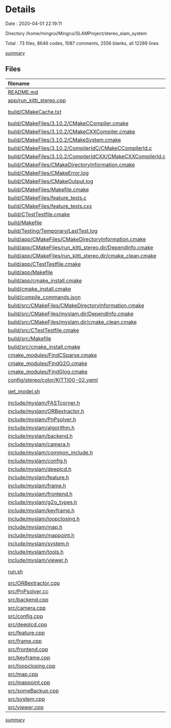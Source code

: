 # Details

Date : 2020-04-01 22:19:11

Directory /home/mingrui/Mingrui/SLAMProject/stereo_slam_system

Total : 73 files,  8646 codes, 1087 comments, 2556 blanks, all 12289 lines

[summary](results.md)

## Files
| filename | language | code | comment | blank | total |
| :--- | :--- | ---: | ---: | ---: | ---: |
| [README.md](/README.md) | Markdown | 5 | 0 | 17 | 22 |
| [app/run_kitti_stereo.cpp](/app/run_kitti_stereo.cpp) | C++ | 92 | 14 | 36 | 142 |
| [build/CMakeCache.txt](/build/CMakeCache.txt) | CMake Cache | 562 | 0 | 144 | 706 |
| [build/CMakeFiles/3.10.2/CMakeCCompiler.cmake](/build/CMakeFiles/3.10.2/CMakeCCompiler.cmake) | CMake | 57 | 0 | 17 | 74 |
| [build/CMakeFiles/3.10.2/CMakeCXXCompiler.cmake](/build/CMakeFiles/3.10.2/CMakeCXXCompiler.cmake) | CMake | 59 | 0 | 17 | 76 |
| [build/CMakeFiles/3.10.2/CMakeSystem.cmake](/build/CMakeFiles/3.10.2/CMakeSystem.cmake) | CMake | 10 | 0 | 6 | 16 |
| [build/CMakeFiles/3.10.2/CompilerIdC/CMakeCCompilerId.c](/build/CMakeFiles/3.10.2/CompilerIdC/CMakeCCompilerId.c) | C | 449 | 51 | 99 | 599 |
| [build/CMakeFiles/3.10.2/CompilerIdCXX/CMakeCXXCompilerId.cpp](/build/CMakeFiles/3.10.2/CompilerIdCXX/CMakeCXXCompilerId.cpp) | C++ | 427 | 53 | 97 | 577 |
| [build/CMakeFiles/CMakeDirectoryInformation.cmake](/build/CMakeFiles/CMakeDirectoryInformation.cmake) | CMake | 12 | 0 | 5 | 17 |
| [build/CMakeFiles/CMakeError.log](/build/CMakeFiles/CMakeError.log) | Log | 48 | 0 | 8 | 56 |
| [build/CMakeFiles/CMakeOutput.log](/build/CMakeFiles/CMakeOutput.log) | Log | 594 | 0 | 68 | 662 |
| [build/CMakeFiles/Makefile.cmake](/build/CMakeFiles/Makefile.cmake) | CMake | 75 | 0 | 6 | 81 |
| [build/CMakeFiles/feature_tests.c](/build/CMakeFiles/feature_tests.c) | C | 31 | 0 | 4 | 35 |
| [build/CMakeFiles/feature_tests.cxx](/build/CMakeFiles/feature_tests.cxx) | C++ | 402 | 0 | 4 | 406 |
| [build/CTestTestfile.cmake](/build/CTestTestfile.cmake) | CMake | 8 | 0 | 1 | 9 |
| [build/Makefile](/build/Makefile) | Makefile | 78 | 46 | 51 | 175 |
| [build/Testing/Temporary/LastTest.log](/build/Testing/Temporary/LastTest.log) | Log | 3 | 0 | 1 | 4 |
| [build/app/CMakeFiles/CMakeDirectoryInformation.cmake](/build/app/CMakeFiles/CMakeDirectoryInformation.cmake) | CMake | 12 | 0 | 5 | 17 |
| [build/app/CMakeFiles/run_kitti_stereo.dir/DependInfo.cmake](/build/app/CMakeFiles/run_kitti_stereo.dir/DependInfo.cmake) | CMake | 31 | 0 | 5 | 36 |
| [build/app/CMakeFiles/run_kitti_stereo.dir/cmake_clean.cmake](/build/app/CMakeFiles/run_kitti_stereo.dir/cmake_clean.cmake) | CMake | 9 | 0 | 2 | 11 |
| [build/app/CTestTestfile.cmake](/build/app/CTestTestfile.cmake) | CMake | 6 | 0 | 1 | 7 |
| [build/app/Makefile](/build/app/Makefile) | Makefile | 91 | 44 | 58 | 193 |
| [build/app/cmake_install.cmake](/build/app/cmake_install.cmake) | CMake | 33 | 0 | 7 | 40 |
| [build/cmake_install.cmake](/build/cmake_install.cmake) | CMake | 47 | 0 | 10 | 57 |
| [build/compile_commands.json](/build/compile_commands.json) | JSON | 77 | 0 | 0 | 77 |
| [build/src/CMakeFiles/CMakeDirectoryInformation.cmake](/build/src/CMakeFiles/CMakeDirectoryInformation.cmake) | CMake | 12 | 0 | 5 | 17 |
| [build/src/CMakeFiles/myslam.dir/DependInfo.cmake](/build/src/CMakeFiles/myslam.dir/DependInfo.cmake) | CMake | 43 | 0 | 5 | 48 |
| [build/src/CMakeFiles/myslam.dir/cmake_clean.cmake](/build/src/CMakeFiles/myslam.dir/cmake_clean.cmake) | CMake | 22 | 0 | 2 | 24 |
| [build/src/CTestTestfile.cmake](/build/src/CTestTestfile.cmake) | CMake | 6 | 0 | 1 | 7 |
| [build/src/Makefile](/build/src/Makefile) | Makefile | 325 | 83 | 175 | 583 |
| [build/src/cmake_install.cmake](/build/src/cmake_install.cmake) | CMake | 33 | 0 | 7 | 40 |
| [cmake_modules/FindCSparse.cmake](/cmake_modules/FindCSparse.cmake) | CMake | 25 | 0 | 3 | 28 |
| [cmake_modules/FindG2O.cmake](/cmake_modules/FindG2O.cmake) | CMake | 98 | 0 | 16 | 114 |
| [cmake_modules/FindGlog.cmake](/cmake_modules/FindGlog.cmake) | CMake | 192 | 0 | 18 | 210 |
| [config/stereo/color/KITTI00-02.yaml](/config/stereo/color/KITTI00-02.yaml) | YAML | 31 | 24 | 21 | 76 |
| [get_model.sh](/get_model.sh) | Shell Script | 16 | 4 | 9 | 29 |
| [include/myslam/FASTcorner.h](/include/myslam/FASTcorner.h) | C++ | 90 | 2 | 18 | 110 |
| [include/myslam/ORBextractor.h](/include/myslam/ORBextractor.h) | C++ | 78 | 28 | 42 | 148 |
| [include/myslam/PnPsolver.h](/include/myslam/PnPsolver.h) | C++ | 86 | 64 | 49 | 199 |
| [include/myslam/algorithm.h](/include/myslam/algorithm.h) | C++ | 108 | 9 | 26 | 143 |
| [include/myslam/backend.h](/include/myslam/backend.h) | C++ | 61 | 3 | 40 | 104 |
| [include/myslam/camera.h](/include/myslam/camera.h) | C++ | 31 | 0 | 16 | 47 |
| [include/myslam/common_include.h](/include/myslam/common_include.h) | C++ | 96 | 10 | 17 | 123 |
| [include/myslam/config.h](/include/myslam/config.h) | C++ | 19 | 2 | 12 | 33 |
| [include/myslam/deeplcd.h](/include/myslam/deeplcd.h) | C++ | 30 | 5 | 21 | 56 |
| [include/myslam/feature.h](/include/myslam/feature.h) | C++ | 24 | 8 | 18 | 50 |
| [include/myslam/frame.h](/include/myslam/frame.h) | C++ | 29 | 3 | 29 | 61 |
| [include/myslam/frontend.h](/include/myslam/frontend.h) | C++ | 66 | 37 | 38 | 141 |
| [include/myslam/g2o_types.h](/include/myslam/g2o_types.h) | C++ | 132 | 21 | 42 | 195 |
| [include/myslam/keyframe.h](/include/myslam/keyframe.h) | C++ | 36 | 4 | 27 | 67 |
| [include/myslam/loopclosing.h](/include/myslam/loopclosing.h) | C++ | 69 | 5 | 64 | 138 |
| [include/myslam/map.h](/include/myslam/map.h) | C++ | 37 | 7 | 32 | 76 |
| [include/myslam/mappoint.h](/include/myslam/mappoint.h) | C++ | 39 | 4 | 38 | 81 |
| [include/myslam/system.h](/include/myslam/system.h) | C++ | 36 | 11 | 19 | 66 |
| [include/myslam/tools.h](/include/myslam/tools.h) | C++ | 77 | 73 | 24 | 174 |
| [include/myslam/viewer.h](/include/myslam/viewer.h) | C++ | 43 | 10 | 40 | 93 |
| [run.sh](/run.sh) | Shell Script | 1 | 0 | 1 | 2 |
| [src/ORBextractor.cpp](/src/ORBextractor.cpp) | C++ | 1,014 | 116 | 205 | 1,335 |
| [src/PnPsolver.cc](/src/PnPsolver.cc) | C++ | 771 | 67 | 184 | 1,022 |
| [src/backend.cpp](/src/backend.cpp) | C++ | 185 | 40 | 65 | 290 |
| [src/camera.cpp](/src/camera.cpp) | C++ | 25 | 0 | 10 | 35 |
| [src/config.cpp](/src/config.cpp) | C++ | 21 | 0 | 5 | 26 |
| [src/deeplcd.cpp](/src/deeplcd.cpp) | C++ | 64 | 6 | 33 | 103 |
| [src/feature.cpp](/src/feature.cpp) | C++ | 7 | 4 | 13 | 24 |
| [src/frame.cpp](/src/frame.cpp) | C++ | 26 | 6 | 12 | 44 |
| [src/frontend.cpp](/src/frontend.cpp) | C++ | 327 | 60 | 99 | 486 |
| [src/keyframe.cpp](/src/keyframe.cpp) | C++ | 47 | 8 | 34 | 89 |
| [src/loopclosing.cpp](/src/loopclosing.cpp) | C++ | 465 | 85 | 174 | 724 |
| [src/map.cpp](/src/map.cpp) | C++ | 112 | 18 | 46 | 176 |
| [src/mappoint.cpp](/src/mappoint.cpp) | C++ | 51 | 8 | 17 | 76 |
| [src/someBackup.cpp](/src/someBackup.cpp) | C++ | 46 | 6 | 8 | 60 |
| [src/system.cpp](/src/system.cpp) | C++ | 98 | 15 | 42 | 155 |
| [src/viewer.cpp](/src/viewer.cpp) | C++ | 178 | 23 | 65 | 266 |

[summary](results.md)